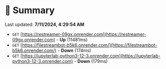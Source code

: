 # 📖 Summary
Last updated: **7/11/2024, 4:29:54 AM**

- `GET` [https://restreamer-09gx.onrender.com](https://restreamer-09gx.onrender.com) - **Up** (11481ms)
- `GET` [https://filestreambot-b5k6.onrender.com/](https://filestreambot-b5k6.onrender.com/) - **Down** (174ms)
- `GET` [https://jupyterlab-python3-12-3.onrender.com](https://jupyterlab-python3-12-3.onrender.com) - **Down** (179ms)
